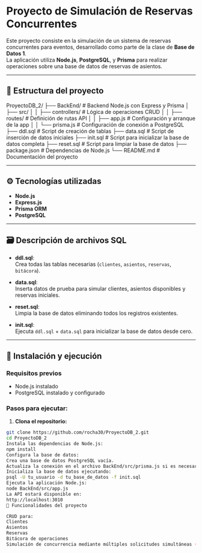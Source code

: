 # Proyecto de Simulación de Reservas Concurrentes

Este proyecto consiste en la simulación de un sistema de reservas concurrentes para eventos, desarrollado como parte de la clase de **Base de Datos 1**.  
La aplicación utiliza **Node.js**, **PostgreSQL**, y **Prisma** para realizar operaciones sobre una base de datos de reservas de asientos.

---

## 📂 Estructura del proyecto

ProyectoDB_2/ ├── BackEnd/ # Backend Node.js con Express y Prisma │ ├── src/ │ │ ├── controllers/ # Lógica de operaciones CRUD │ │ ├── routes/ # Definición de rutas API │ │ ├── app.js # Configuración y arranque de la app │ │ └── prisma.js # Configuración de conexión a PostgreSQL ├── ddl.sql # Script de creación de tablas ├── data.sql # Script de inserción de datos iniciales ├── init.sql # Script para inicializar la base de datos completa ├── reset.sql # Script para limpiar la base de datos ├── package.json # Dependencias de Node.js └── README.md # Documentación del proyecto


---

## ⚙️ Tecnologías utilizadas

- **Node.js**
- **Express.js**
- **Prisma ORM**
- **PostgreSQL**

---

## 🗃️ Descripción de archivos SQL

- **ddl.sql**:  
  Crea todas las tablas necesarias (`clientes`, `asientos`, `reservas`, `bitácora`).

- **data.sql**:  
  Inserta datos de prueba para simular clientes, asientos disponibles y reservas iniciales.

- **reset.sql**:  
  Limpia la base de datos eliminando todos los registros existentes.

- **init.sql**:  
  Ejecuta `ddl.sql` + `data.sql` para inicializar la base de datos desde cero.

---

## 🚀 Instalación y ejecución

### Requisitos previos

- Node.js instalado
- PostgreSQL instalado y configurado

### Pasos para ejecutar:

1. **Clona el repositorio:**

```bash
git clone https://github.com/rocha30/ProyectoDB_2.git
cd ProyectoDB_2
Instala las dependencias de Node.js:
npm install
Configura la base de datos:
Crea una base de datos PostgreSQL vacía.
Actualiza la conexión en el archivo BackEnd/src/prisma.js si es necesario.
Inicializa la base de datos ejecutando:
psql -U tu_usuario -d tu_base_de_datos -f init.sql
Ejecuta la aplicación Node.js:
node BackEnd/src/app.js
La API estará disponible en:
http://localhost:3010
🧩 Funcionalidades del proyecto

CRUD para:
Clientes
Asientos
Reservas
Bitácora de operaciones
Simulación de concurrencia mediante múltiples solicitudes simultáneas (puedes probar usando herramientas como Postman o mediante scripts de prueba).
```
